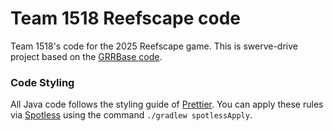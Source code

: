 # Team 1518 Reefscape code

Team 1518's code for the 2025 Reefscape game. This is swerve-drive project based on the [GRRBase code](https://github.com/Greater-Rochester-Robotics/GRRBase/).


### Code Styling
All Java code follows the styling guide of [Prettier](https://prettier.io/). You can apply these rules via [Spotless](https://github.com/diffplug/spotless/tree/main) using the command `./gradlew spotlessApply`.
